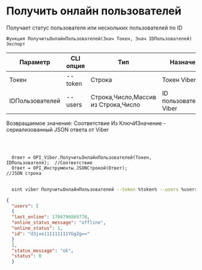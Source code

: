 ﻿---
sidebar_position: 4
---

# Получить онлайн пользователей
 Получает статус пользователя или нескольких пользователей по ID



`Функция ПолучитьОнлайнПользователей(Знач Токен, Знач IDПользователей) Экспорт`

  | Параметр | CLI опция | Тип | Назначение |
  |-|-|-|-|
  | Токен | --token | Строка | Токен Viber |
  | IDПользователей | --users | Строка,Число,Массив из Строка,Число | ID пользователей(я) Viber |

  
  Возвращаемое значение:   Соответствие Из КлючИЗначение - сериализованный JSON ответа от Viber

<br/>




```bsl title="Пример кода"
  
  Ответ = OPI_Viber.ПолучитьОнлайнПользователей(Токен, IDПользователя);  //Соответствие
  Ответ = OPI_Инструменты.JSONСтрокой(Ответ);                            //JSON строка
```



```sh title="Пример команды CLI"
    
  oint viber ПолучитьОнлайнПользователей --token %token% --users %users%

```

```json title="Результат"
{
  "users": [
  {
  "last_online": 1704796869778,
  "online_status_message": "offline",
  "online_status": 1,
  "id": "d3jxe111111111YGgZg=="
  }
  ],
  "status_message": "ok",
  "status": 0
  }
```

